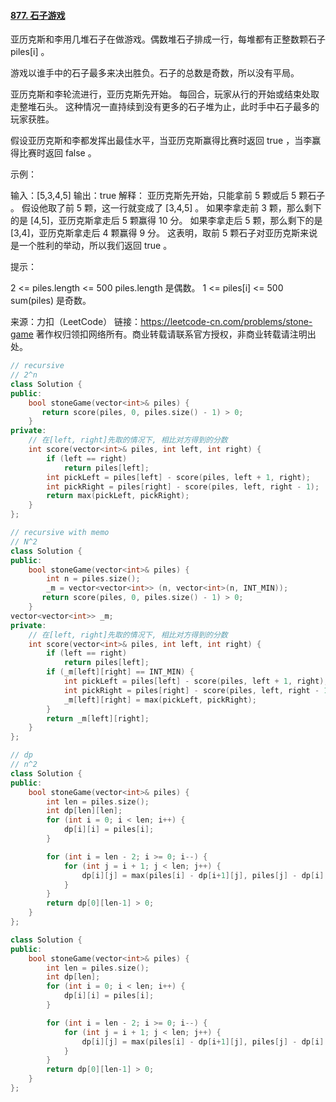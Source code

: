 #### [877. 石子游戏](https://leetcode-cn.com/problems/stone-game/)

亚历克斯和李用几堆石子在做游戏。偶数堆石子排成一行，每堆都有正整数颗石子 piles[i] 。

游戏以谁手中的石子最多来决出胜负。石子的总数是奇数，所以没有平局。

亚历克斯和李轮流进行，亚历克斯先开始。 每回合，玩家从行的开始或结束处取走整堆石头。 这种情况一直持续到没有更多的石子堆为止，此时手中石子最多的玩家获胜。

假设亚历克斯和李都发挥出最佳水平，当亚历克斯赢得比赛时返回 true ，当李赢得比赛时返回 false 。

 

示例：

输入：[5,3,4,5]
输出：true
解释：
亚历克斯先开始，只能拿前 5 颗或后 5 颗石子 。
假设他取了前 5 颗，这一行就变成了 [3,4,5] 。
如果李拿走前 3 颗，那么剩下的是 [4,5]，亚历克斯拿走后 5 颗赢得 10 分。
如果李拿走后 5 颗，那么剩下的是 [3,4]，亚历克斯拿走后 4 颗赢得 9 分。
这表明，取前 5 颗石子对亚历克斯来说是一个胜利的举动，所以我们返回 true 。


提示：

2 <= piles.length <= 500
piles.length 是偶数。
1 <= piles[i] <= 500
sum(piles) 是奇数。

来源：力扣（LeetCode）
链接：https://leetcode-cn.com/problems/stone-game
著作权归领扣网络所有。商业转载请联系官方授权，非商业转载请注明出处。

```cpp
// recursive
// 2^n
class Solution {
public:
    bool stoneGame(vector<int>& piles) {
       return score(piles, 0, piles.size() - 1) > 0;
    }
private:
    // 在[left, right]先取的情况下, 相比对方得到的分数
    int score(vector<int>& piles, int left, int right) {
   		if (left == right)   
            return piles[left];
       	int pickLeft = piles[left] - score(piles, left + 1, right);
        int pickRight = piles[right] - score(piles, left, right - 1);
        return max(pickLeft, pickRight);
    }
};

```



```cpp
// recursive with memo
// N^2
class Solution {
public:
    bool stoneGame(vector<int>& piles) {
        int n = piles.size();
        _m = vector<vector<int>> (n, vector<int>(n, INT_MIN));
       return score(piles, 0, piles.size() - 1) > 0;
    }
vector<vector<int>> _m;
private:
    // 在[left, right]先取的情况下, 相比对方得到的分数
    int score(vector<int>& piles, int left, int right) {
   		if (left == right)   
            return piles[left];
        if (_m[left][right] == INT_MIN) {
	       	int pickLeft = piles[left] - score(piles, left + 1, right);
    	    int pickRight = piles[right] - score(piles, left, right - 1);
			_m[left][right] = max(pickLeft, pickRight);   
        }
        return _m[left][right];
    }
};
```



```cpp
// dp
// n^2
class Solution {
public:
    bool stoneGame(vector<int>& piles) {
        int len = piles.size();
        int dp[len][len];
        for (int i = 0; i < len; i++) {
            dp[i][i] = piles[i];
        }

        for (int i = len - 2; i >= 0; i--) {
            for (int j = i + 1; j < len; j++) {
                dp[i][j] = max(piles[i] - dp[i+1][j], piles[j] - dp[i][j-1]);
            }
        }
        return dp[0][len-1] > 0;
    }
};
```

```cpp
class Solution {
public:
    bool stoneGame(vector<int>& piles) {
        int len = piles.size();
        int dp[len];
        for (int i = 0; i < len; i++) {
            dp[i][i] = piles[i];
        }

        for (int i = len - 2; i >= 0; i--) {
            for (int j = i + 1; j < len; j++) {
                dp[i][j] = max(piles[i] - dp[i+1][j], piles[j] - dp[i][j-1]);
            }
        }
        return dp[0][len-1] > 0;
    }
};
```

